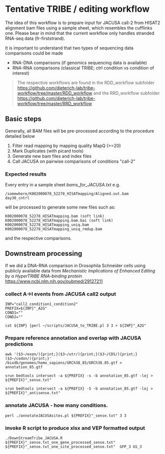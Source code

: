 # Tentative TRIBE / editing workflow

The idea of this workflow is to prepare input for JACUSA call-2
from HISAT2 alignment bam files using a sample sheet, which resembles the cufflinks one.
Please bear in mind that the current workflow only handles stranded RNA-seq data (fr-firststrand).

It is important to understand that two types of sequencing data comparisons could be made

* RNA-DNA comparisons (if genomics sequencing data is available)
* RNA-RNA comparisons (classical TRIBE; ctrl condition vs condition of interest)

> The respective workflows are found in
> the RDD_workflow subfolder <https://github.com/dieterich-lab/tribe-workflow/tree/master/RDD_workflow> and
> the RRD_workflow subfolder <https://github.com/dieterich-lab/tribe-workflow/tree/master/RRD_workflow>

## Basic steps

Generally, all BAM files will be pre-processed according to the procedure detailed below

1. Filter read mapping by mapping quality MapQ (>=20)
2. Mark Duplicates (with picard tools) 
3. Generate new bam files and index files
4. Call JACUSA on pairwise comparisons of conditions "call-2"

### Expected results

Every entry in a sample sheet *bams_for_JACUSA.txt* e.g.

```
/somewhere/K002000078_52278_HISATmapping/Aligned.out.bam        day30_cntrl
```

will be processed to generate some new files such as:

```
K002000078_52278_HISATmapping.bam (soft link)
K002000078_52278_HISATmapping.bam.bai (soft link)
K002000078_52278_HISATmapping_uniq.bam
K002000078_52278_HISATmapping_uniq_rmdup.bam
```
and the respective comparisons.

## Downstream processing

If we did a DNA-RNA comparison in Drosophila Schneider cells
using publicly available data from *Mechanistic Implications of Enhanced Editing by a HyperTRIBE RNA-binding protein*
<https://www.ncbi.nlm.nih.gov/pubmed/29127211>

### collect A->I events from JACUSA call2 output

```
INP="call2_condition1_condition2"
PREFIX=${INP}"_A2G"
COND1=""
COND2=""

cat ${INP} |perl ~/scripts/JACUSA_to_TRIBE.pl 3 3 > ${INP}"_A2G"
```

### Prepare reference annotation and overlap with JACUSA predictions

```
awk '($3~/exon/){print;}($3~/utr/){print;}($3~/CDS/){print;}($3~/codon/){print;}' /biodb/genomes/homo_sapiens/GRCh38_85/GRCh38.85.gtf > annotation_85.gtf

srun bedtools intersect -a ${PREFIX} -s -b annotation_85.gtf -loj > ${PREFIX}"_sense.txt"

srun bedtools intersect -a ${PREFIX} -S -b annotation_85.gtf -loj > ${PREFIX}"_antisense.txt"
```

### annotate JACUSA - how many conditions.

```
perl ./annotateJACUSAsites.pl ${PREFIX}"_sense.txt" 3 3
```

### invoke R script to produce xlsx and VEP formatted output

```
./DownStreamTribe_JACUSA.R ${PREFIX}"_sense.txt_one_gene_processed_sense.txt" ${PREFIX}"_sense.txt_one_site_processed_sense.txt"  GFP_3 GS_3
```


